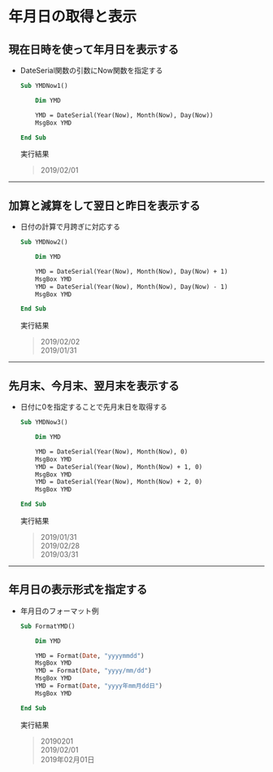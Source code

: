# 年月日の取得と表示

## 現在日時を使って年月日を表示する

* DateSerial関数の引数にNow関数を指定する

  ```vb
  Sub YMDNow1()

      Dim YMD

      YMD = DateSerial(Year(Now), Month(Now), Day(Now))
      MsgBox YMD

  End Sub
  ```

  実行結果

  > 2019/02/01

---

## 加算と減算をして翌日と昨日を表示する

* 日付の計算で月跨ぎに対応する

  ```vb
  Sub YMDNow2()

      Dim YMD

      YMD = DateSerial(Year(Now), Month(Now), Day(Now) + 1)
      MsgBox YMD
      YMD = DateSerial(Year(Now), Month(Now), Day(Now) - 1)
      MsgBox YMD

  End Sub
  ```

  実行結果

  > 2019/02/02  
    2019/01/31

---

## 先月末、今月末、翌月末を表示する

* 日付に0を指定することで先月末日を取得する

  ```vb
  Sub YMDNow3()

      Dim YMD

      YMD = DateSerial(Year(Now), Month(Now), 0)
      MsgBox YMD
      YMD = DateSerial(Year(Now), Month(Now) + 1, 0)
      MsgBox YMD
      YMD = DateSerial(Year(Now), Month(Now) + 2, 0)
      MsgBox YMD

  End Sub
  ```

  実行結果

  > 2019/01/31  
    2019/02/28  
    2019/03/31

---

## 年月日の表示形式を指定する

* 年月日のフォーマット例

  ```vb
  Sub FormatYMD()

      Dim YMD

      YMD = Format(Date, "yyyymmdd")
      MsgBox YMD
      YMD = Format(Date, "yyyy/mm/dd")
      MsgBox YMD
      YMD = Format(Date, "yyyy年mm月dd日")
      MsgBox YMD

  End Sub
  ```

  実行結果

  > 20190201  
    2019/02/01  
    2019年02月01日

